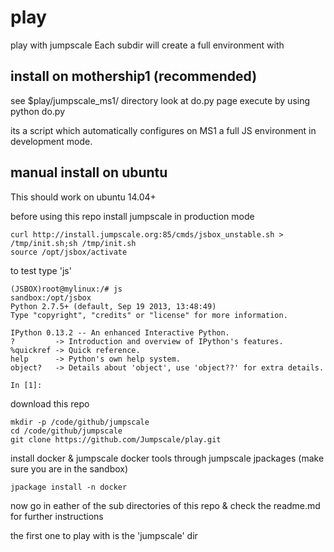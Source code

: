 play
====

play with jumpscale
Each subdir will create a full environment with 


install on mothership1 (recommended)
------------------------------------
see $play/jumpscale_ms1/ directory
look at do.py page
execute by using python do.py

its a script which automatically configures on MS1 a full JS environment in development mode.

manual install on ubuntu
------------------------

This should work on ubuntu 14.04+

before using this repo install jumpscale in production mode 
```
curl http://install.jumpscale.org:85/cmds/jsbox_unstable.sh > /tmp/init.sh;sh /tmp/init.sh
source /opt/jsbox/activate
```

to test type 'js'
```
(JSBOX)root@mylinux:/# js
sandbox:/opt/jsbox
Python 2.7.5+ (default, Sep 19 2013, 13:48:49) 
Type "copyright", "credits" or "license" for more information.

IPython 0.13.2 -- An enhanced Interactive Python.
?         -> Introduction and overview of IPython's features.
%quickref -> Quick reference.
help      -> Python's own help system.
object?   -> Details about 'object', use 'object??' for extra details.

In [1]: 

```

download this repo

```
mkdir -p /code/github/jumpscale
cd /code/github/jumpscale
git clone https://github.com/Jumpscale/play.git
```

install docker & jumpscale docker tools through jumpscale jpackages (make sure you are in the sandbox)
```
jpackage install -n docker
```

now go in eather of the sub directories of this repo & check the readme.md for further instructions

the first one to play with is the 'jumpscale' dir

